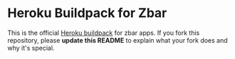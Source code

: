 Heroku Buildpack for Zbar
============================

This is the official [Heroku buildpack](http://devcenter.heroku.com/articles/buildpacks) for zbar apps. If you fork this repository, please **update this README** to explain what your fork does and why it's special.
